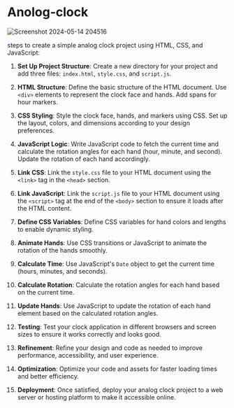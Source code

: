 # Anolog-clock
![Screenshot 2024-05-14 204516](https://github.com/Jatin9826/Anolog-clock/assets/167497208/5da395a0-bc4c-410b-8439-87e7f5f32090)
 
 steps to create a simple analog clock project using HTML, CSS, and JavaScript:

1. **Set Up Project Structure**: Create a new directory for your project and add three files: `index.html`, `style.css`, and `script.js`.

2. **HTML Structure**: Define the basic structure of the HTML document. Use `<div>` elements to represent the clock face and hands. Add spans for hour markers.

3. **CSS Styling**: Style the clock face, hands, and markers using CSS. Set up the layout, colors, and dimensions according to your design preferences.

4. **JavaScript Logic**: Write JavaScript code to fetch the current time and calculate the rotation angles for each hand (hour, minute, and second). Update the rotation of each hand accordingly.

5. **Link CSS**: Link the `style.css` file to your HTML document using the `<link>` tag in the `<head>` section.

6. **Link JavaScript**: Link the `script.js` file to your HTML document using the `<script>` tag at the end of the `<body>` section to ensure it loads after the HTML content.

7. **Define CSS Variables**: Define CSS variables for hand colors and lengths to enable dynamic styling.

8. **Animate Hands**: Use CSS transitions or JavaScript to animate the rotation of the hands smoothly.

9. **Calculate Time**: Use JavaScript's `Date` object to get the current time (hours, minutes, and seconds).

10. **Calculate Rotation**: Calculate the rotation angles for each hand based on the current time.

11. **Update Hands**: Use JavaScript to update the rotation of each hand element based on the calculated rotation angles.

12. **Testing**: Test your clock application in different browsers and screen sizes to ensure it works correctly and looks good.

13. **Refinement**: Refine your design and code as needed to improve performance, accessibility, and user experience.

14. **Optimization**: Optimize your code and assets for faster loading times and better efficiency.

15. **Deployment**: Once satisfied, deploy your analog clock project to a web server or hosting platform to make it accessible online.
